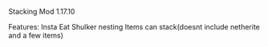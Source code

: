 Stacking Mod
1.17.10

Features:
Insta Eat 
Shulker nesting
Items can stack(doesnt include netherite and a few items)
